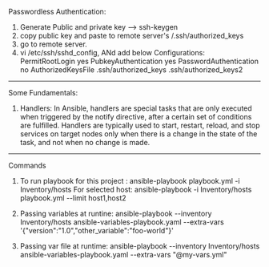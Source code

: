 Passwordless Authentication:
1. Generate Public and  private key --> ssh-keygen
2. copy public key and paste to remote server's /.ssh/authorized_keys
3. go to remote server.
4. vi /etc/ssh/sshd_config, ANd add below Configurations:
            PermitRootLogin yes
            PubkeyAuthentication yes
            PasswordAuthentication no
            AuthorizedKeysFile      .ssh/authorized_keys .ssh/authorized_keys2

--------------------------------------------------------------------------------------- 
Some Fundamentals:

1. Handlers: In Ansible, handlers are special tasks that are only executed when triggered by the notify directive, after a certain set of conditions are fulfilled. Handlers are typically used to start, restart, reload, and stop services on target nodes only when there is a change in the state of the task, and not when no change is made. 



---------------------------------------------------------------------------------------- 
Commands
1. To run playbook for this project  : ansible-playbook playbook.yml -i Inventory/hosts
   For selected host: ansible-playbook -i Inventory/hosts playbook.yml --limit host1,host2
 
2. Passing variables at runtine: ansible-playbook --inventory Inventory/hosts ansible-variables-playbook.yaml --extra-vars '{"version":"1.0","other_variable":"foo-world"}'

3. Passing var file at runtime: ansible-playbook --inventory Inventory/hosts ansible-variables-playbook.yaml --extra-vars "@my-vars.yml"